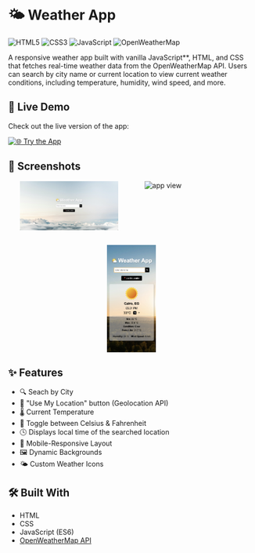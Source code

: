# 🌤️ Weather App

![HTML5](https://img.shields.io/badge/HTML5-E34F26?logo=html5&logoColor=white&style=for-the-badge)
![CSS3](https://img.shields.io/badge/CSS3-1572B6?logo=css3&logoColor=white&style=for-the-badge)
![JavaScript](https://img.shields.io/badge/JavaScript-F7DF1E?logo=javascript&logoColor=black&style=for-the-badge)
![OpenWeatherMap](https://img.shields.io/badge/API-OpenWeatherMap-007ACC?style=for-the-badge&logo=cloudflare&logoColor=white)

A responsive weather app built with vanilla JavaScript\*\*, HTML, and CSS that fetches real-time weather data from the OpenWeatherMap API. Users can search by city name or current location to view current weather conditions, including temperature, humidity, wind speed, and more.

## 🚀 Live Demo

Check out the live version of the app:

[![🌐 Try the App](https://img.shields.io/badge/🌐%20Try%20the%20App-blue?style=for-the-badge)](https://jordymurgueitio.github.io/weather-app/)

## 📸 Screenshots

<div style="display: flex; flex-wrap: wrap; gap: 30px; justify-content: space-evenly; align-items: flex-start;">
  <img src="./assets/readme-screenshot.png" alt="Home view" style="width: 40%;">
  <img src="./assets/readme-screenshot2.png" alt="app view" style="width: 40%;">
  <img src="./assets/readme-screenshot3.png" alt="app view mobile" style="width: 20%;">
</div>

## ✨ Features

- 🔍 Seach by City
- 📍 "Use My Location" button (Geolocation API)
- 🌡️ Current Temperature
- 🔁 Toggle between Celsius & Fahrenheit
- 🕓 Displays local time of the searched location
- 📱 Mobile-Responsive Layout
- 🖼️ Dynamic Backgrounds
- 🌤️ Custom Weather Icons

## 🛠️ Built With

- HTML
- CSS
- JavaScript (ES6)
- [OpenWeatherMap API](https://openweathermap.org/)
